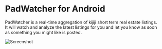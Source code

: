 PadWatcher for Android
==================


PadWatcher is a real-time aggregation of kijiji short term real estate listings. It  will watch and analyze the latest listings for you and let you know as soon as something you might like is posted.


![Screenshot](http://i.imgur.com/yNsSDHy.png)
